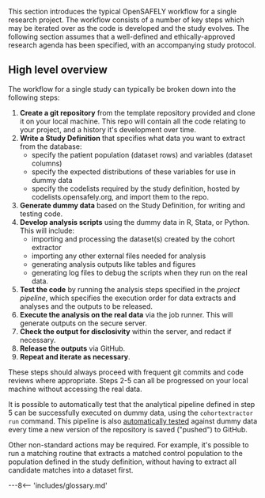This section introduces the typical OpenSAFELY workflow for a single research project. 
The workflow consists of a number of key steps which may be iterated over as the code is developed and the study evolves. 
The following section assumes that a well-defined and ethically-approved research agenda has been specified, with an accompanying study protocol. 

## High level overview

The workflow for a single study can typically be broken down into the following steps:

1.  **Create a git repository** from the template repository provided and clone it on your local machine. 
This repo will contain all the code relating to your project, and a history it's development over time.
2.  **Write a Study Definition** that specifies what data you want to extract from the database:
    -   specify the patient population (dataset rows) and variables (dataset columns)
    -   specify the expected distributions of these variables for use in dummy data
    -   specify the codelists required by the study definition, hosted by codelists.opensafely.org, and import them to the repo.
3.  **Generate dummy data** based on the Study Definition, for writing and testing code. 
4.  **Develop analysis scripts** using the dummy data in R, Stata, or Python. This will include:
    -   importing and processing the dataset(s) created by the cohort extractor
    -   importing any other external files needed for analysis
    -   generating analysis outputs like tables and figures
    -   generating log files to debug the scripts when they run on the real data.
5.  **Test the code** by running the analysis steps specified in the _project pipeline_, which specifies the execution order for data extracts and analyses and the outputs to be released. 
6.  **Execute the analysis on the real data** via the job runner. This will generate outputs on the secure server.
7.  **Check the output for disclosivity** within the server, and redact if necessary.
8.  **Release the outputs** via GitHub.
9. **Repeat and iterate as necessary**.

These steps should always proceed with frequent git commits and code reviews where appropriate. Steps 2-5 can all be progressed on your local machine without accessing the real data. 

It is possible to automatically test that the analytical pipeline defined in step 5 can be successfully executed on dummy data, using the `cohortextractor run` command. 
This pipeline is also [automatically tested]() against dummy data every time a new version of the repository is saved ("pushed") to GitHub.

Other non-standard actions may be required. 
For example, it's possible to run a matching routine that extracts a matched control population to the population defined in the study definition, without having to extract all candidate matches into a dataset first.



---8<-- 'includes/glossary.md'
